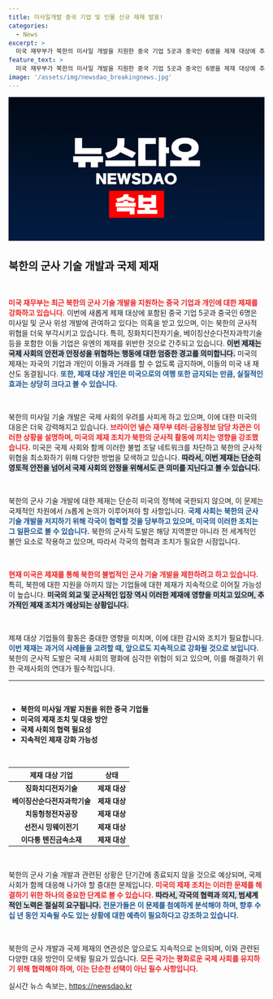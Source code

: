 ```yaml
---
title: 미사일개발 중국 기업 및 인물 신규 제재 발표!
categories:
  - News
excerpt: >
  미국 재무부가 북한의 미사일 개발을 지원한 중국 기업 5곳과 중국인 6명을 제재 대상에 추가했습니다. 이로 인해 해당 기업과 개인의 미국 내 거래가 금지되며, 국제 사회의 불안정 요소를 차단하기 위한 미국의 강력한 의지를 보여줍니다.
feature_text: >
  미국 재무부가 북한의 미사일 개발을 지원한 중국 기업 5곳과 중국인 6명을 제재 대상에 추가했습니다. 이로 인해 해당 기업과 개인의 미국 내 거래가 금지되며, 국제 사회의 불안정 요소를 차단하기 위한 미국의 강력한 의지를 보여줍니다.
image: '/assets/img/newsdao_breakingnews.jpg'
---
```


<p><img src="/assets/img/newsdao_breakingnews.jpg" alt="bookingtag 속보" /></p>

<h2 data-ke-size="size26">북한의 군사 기술 개발과 국제 제재</h2>

<p data-ke-size="size16">&nbsp;</p> 

<p><b><span style="color: #ee2323;">미국 재무부는 최근 북한의 군사 기술 개발을 지원하는 중국 기업과 개인에 대한 제재를 강화하고 있습니다.</span></b> 이번에 새롭게 제재 대상에 포함된 중국 기업 5곳과 중국인 6명은 미사일 및 군사 위성 개발에 관여하고 있다는 의혹을 받고 있으며, 이는 북한의 군사적 위협을 더욱 부각시키고 있습니다. 특히, 징화치디전자기술, 베이징산순다전자과학기술 등을 포함한 이들 기업은 유엔의 제재를 위반한 것으로 간주되고 있습니다. <b><span style="background-color: #21538527;">이번 제재는 국제 사회의 안전과 안정성을 위협하는 행동에 대한 엄중한 경고를 의미합니다.</span></b> 미국의 제재는 자국의 기업과 개인이 이들과 거래를 할 수 없도록 금지하며, 이들의 미국 내 재산도 동결됩니다. <b><span style="color: #1a5490;">또한, 제재 대상 개인은 미국으로의 여행 또한 금지되는 만큼, 실질적인 효과는 상당히 크다고 볼 수 있습니다.</span></b></p>

<p data-ke-size="size16">&nbsp;</p>

<p>북한의 미사일 기술 개발은 국제 사회의 우려를 사피게 하고 있으며, 이에 대한 미국의 대응은 더욱 강력해지고 있습니다. <b><span style="color: #ee2323;">브라이언 넬슨 재무부 테러·금융정보 담당 차관은 이러한 상황을 설명하며, 미국의 제재 조치가 북한의 군사적 활동에 끼치는 영향을 강조했습니다.</span></b> 미국은 국제 사회와 함께 이러한 불법 조달 네트워크를 차단하고 북한의 군사적 위협을 최소화하기 위해 다양한 방법을 모색하고 있습니다. <b><span style="background-color: #21538527;">따라서, 이번 제재는 단순히 영토적 안전을 넘어서 국제 사회의 안정을 위해서도 큰 의미를 지닌다고 볼 수 있습니다.</span></b></p>

<p data-ke-size="size16">&nbsp;</p>

<p>북한의 군사 기술 개발에 대한 제재는 단순히 미국의 정책에 국한되지 않으며, 이 문제는 국제적인 차원에서 /s롭게 논의가 이루어져야 할 사항입니다. <b><span style="color: #1a5490;">국제 사회는 북한의 군사 기술 개발을 저지하기 위해 각국이 협력할 것을 당부하고 있으며, 미국의 이러한 조치는 그 일환으로 볼 수 있습니다.</span></b> 북한의 군사적 도발은 해당 지역뿐만 아니라 전 세계적인 불안 요소로 작용하고 있으며, 따라서 각국의 협력과 조치가 필요한 시점입니다.</p>

<p data-ke-size="size16">&nbsp;</p>

<p><b><span style="color: #ee2323;">현재 미국은 제재를 통해 북한의 불법적인 군사 기술 개발을 제한하려고 하고 있습니다.</span></b> 특히, 북한에 대한 지원을 아끼지 않는 기업들에 대한 제재가 지속적으로 이어질 가능성이 높습니다. <b><span style="background-color: #21538527;">미국의 외교 및 군사적인 입장 역시 이러한 제재에 영향을 미치고 있으며, 추가적인 제재 조치가 예상되는 상황입니다.</span></b> </p>

<p data-ke-size="size16">&nbsp;</p>

<p>제재 대상 기업들의 활동은 중대한 영향을 미치며, 이에 대한 감시와 조치가 필요합니다. <b><span style="color: #1a5490;">이번 제재는 과거의 사례들을 고려할 때, 앞으로도 지속적으로 강화될 것으로 보입니다.</span></b> 북한의 군사적 도발은 국제 사회의 평화에 심각한 위협이 되고 있으며, 이를 해결하기 위한 국제사회의 연대가 필수적입니다.  </p>

<hr />

<p data-ke-size="size16">&nbsp;</p>

<ul>
    <li><b>북한의 미사일 개발 지원을 위한 중국 기업들</b></li>
    <li><b>미국의 제재 조치 및 대응 방안</b></li>
    <li><b>국제 사회의 협력 필요성</b></li>
    <li><b>지속적인 제재 강화 가능성</b></li>
</ul>

<p data-ke-size="size16">&nbsp;</p>

<table style="width: 100%; border-collapse: collapse;">
    <thead>
        <tr>
            <th style="text-align: center;"><b>제재 대상 기업</b></th>
            <th style="text-align: center;"><b>상태</b></th>
        </tr>
    </thead>
    <tbody>
        <tr>
            <td style="text-align: center; height: 17px;"><b>징화치디전자기술</b></td>
            <td style="text-align: center; height: 17px;"><b>제재 대상</b></td>
        </tr>
        <tr>
            <td style="text-align: center; height: 17px;"><b>베이징산순다전자과학기술</b></td>
            <td style="text-align: center; height: 17px;"><b>제재 대상</b></td>
        </tr>
        <tr>
            <td style="text-align: center; height: 17px;"><b>치둥헝청전자공장</b></td>
            <td style="text-align: center; height: 17px;"><b>제재 대상</b></td>
        </tr>
        <tr>
            <td style="text-align: center; height: 17px;"><b>선전시 밍웨이전기</b></td>
            <td style="text-align: center; height: 17px;"><b>제재 대상</b></td>
        </tr>
        <tr>
            <td style="text-align: center; height: 17px;"><b>이다퉁 톈진금속소재</b></td>
            <td style="text-align: center; height: 17px;"><b>제재 대상</b></td>
        </tr>
    </tbody>
</table>

<p data-ke-size="size16">&nbsp;</p>

<p>북한의 군사 기술 개발과 관련된 상황은 단기간에 종료되지 않을 것으로 예상되며, 국제 사회가 함께 대응해 나가야 할 중대한 문제입니다. <b><span style="color: #ee2323;">미국의 제재 조치는 이러한 문제를 해결하기 위한 하나의 중요한 단계로 볼 수 있습니다.</span></b> <b><span style="background-color: #21538527;">따라서, 각국의 협력과 의지, 범세계적인 노력은 절실히 요구됩니다.</span></b> <b><span style="color: #1a5490;">전문가들은 이 문제를 첨예하게 분석해야 하며, 향후 수십 년 동안 지속될 수도 있는 상황에 대한 예측이 필요하다고 강조하고 있습니다.</span></b> </p>

<p data-ke-size="size16">&nbsp;</p>

<p>북한의 군사 개발과 국제 제재의 연관성은 앞으로도 지속적으로 논의되며, 이와 관련된 다양한 대응 방안이 모색될 필요가 있습니다. <b><span style="color: #ee2323;">모든 국가는 평화로운 국제 사회를 유지하기 위해 협력해야 하며, 이는 단순한 선택이 아닌 필수 사항입니다.</span></b> </p>
실시간 뉴스 속보는, <a href="https://newsdao.kr" rel="dofollow">https://newsdao.kr</a>


